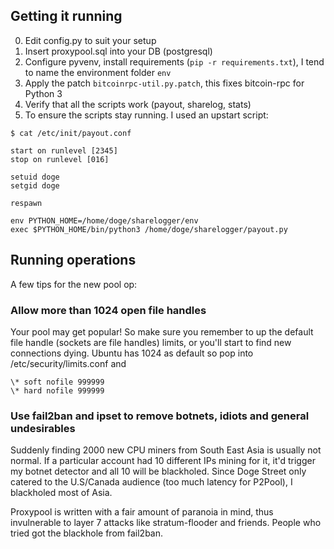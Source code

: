 ## Getting it running ##

0. Edit config.py to suit your setup
1. Insert proxypool.sql into your DB (postgresql)
2. Configure pyvenv, install requirements (`pip -r requirements.txt`), I tend to name the environment folder `env`
3. Apply the patch `bitcoinrpc-util.py.patch`, this fixes bitcoin-rpc for Python 3
4. Verify that all the scripts work (payout, sharelog, stats)
5. To ensure the scripts stay running. I used an upstart script:

```
$ cat /etc/init/payout.conf

start on runlevel [2345]
stop on runlevel [016]

setuid doge
setgid doge

respawn

env PYTHON_HOME=/home/doge/sharelogger/env
exec $PYTHON_HOME/bin/python3 /home/doge/sharelogger/payout.py
```

## Running operations ##

A few tips for the new pool op:

### Allow more than 1024 open file handles ###
Your pool may get popular! So make sure you remember to up the default file handle (sockets are file handles) limits, or you'll start to find new connections dying. Ubuntu has 1024 as default so pop into /etc/security/limits.conf and

    \* soft nofile 999999
    \* hard nofile 999999

### Use fail2ban and ipset to remove botnets, idiots and general undesirables ###
Suddenly finding 2000 new CPU miners from South East Asia is usually not normal. If a particular account had 10 different IPs mining for it, it'd trigger my botnet detector and all 10 will be blackholed. Since Doge Street only catered to the U.S/Canada audience (too much latency for P2Pool), I blackholed most of Asia.

Proxypool is written with a fair amount of paranoia in mind, thus invulnerable to layer 7 attacks like stratum-flooder and friends. People who tried got the blackhole from fail2ban.
